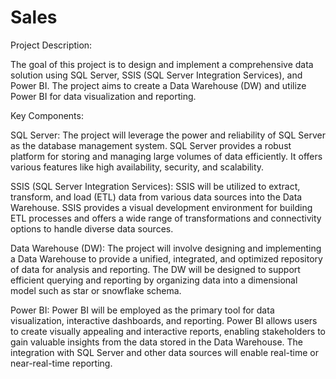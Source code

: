 # Sales
Project Description:

The goal of this project is to design and implement a comprehensive data solution using SQL Server, SSIS (SQL Server Integration Services), and Power BI. The project aims to create a Data Warehouse (DW) and utilize Power BI for data visualization and reporting.

Key Components:

SQL Server: The project will leverage the power and reliability of SQL Server as the database management system. SQL Server provides a robust platform for storing and managing large volumes of data efficiently. It offers various features like high availability, security, and scalability.

SSIS (SQL Server Integration Services): SSIS will be utilized to extract, transform, and load (ETL) data from various data sources into the Data Warehouse. SSIS provides a visual development environment for building ETL processes and offers a wide range of transformations and connectivity options to handle diverse data sources.

Data Warehouse (DW): The project will involve designing and implementing a Data Warehouse to provide a unified, integrated, and optimized repository of data for analysis and reporting. The DW will be designed to support efficient querying and reporting by organizing data into a dimensional model such as star or snowflake schema.

Power BI: Power BI will be employed as the primary tool for data visualization, interactive dashboards, and reporting. Power BI allows users to create visually appealing and interactive reports, enabling stakeholders to gain valuable insights from the data stored in the Data Warehouse. The integration with SQL Server and other data sources will enable real-time or near-real-time reporting.

